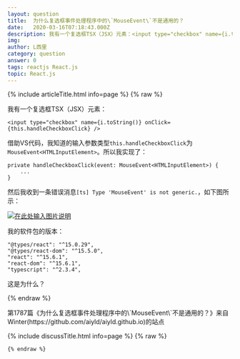 ```yaml
---
layout: question
title:  为什么复选框事件处理程序中的\`MouseEvent\`不是通用的？
date:   2020-03-16T07:18:43.000Z
description: 我有一个复选框TSX（JSX）元素：<input type="checkbox" name={i.toString()} onClick={this....
img: 
author: L西里
category: question
answer: 0
tags: reactjs React.js
topic: React.js
---
```

<div class="article-root">
  <div class="article">
    {% include articleTitle.html info=page %}
    {% raw %}
    <div class="article-content"><p><font style="vertical-align: inherit;"><font style="vertical-align: inherit;">我有一个复选框TSX（JSX）元素：</font></font></p>

<pre><code>&lt;input type="checkbox" name={i.toString()} onClick={this.handleCheckboxClick} /&gt;
</code></pre>

<p><font style="vertical-align: inherit;"><font style="vertical-align: inherit;">借助VS代码，我知道的输入参数类型</font></font><code>this.handleCheckboxClick</code><font style="vertical-align: inherit;"><font style="vertical-align: inherit;">为</font></font><code>MouseEvent&lt;HTMLInputElement&gt;</code><font style="vertical-align: inherit;"><font style="vertical-align: inherit;">。</font><font style="vertical-align: inherit;">所以我实现了：</font></font></p>

<pre><code>private handleCheckboxClick(event: MouseEvent&lt;HTMLInputElement&gt;) {<font></font>
    ...<font></font>
}<font></font>
</code></pre>

<p><font style="vertical-align: inherit;"><font style="vertical-align: inherit;">然后我收到一条错误消息</font></font><code>[ts] Type 'MouseEvent' is not generic.</code><font style="vertical-align: inherit;"><font style="vertical-align: inherit;">，如下图所示：</font></font></p>

<p><a href="https://www.samyoc.com//uploads/users/6321/images/thumbnails/1584342995825.jpg" data-src="https://www.samyoc.com//uploads/users/6321/images/1584342995825.jpg" rel="noreferrer"><img src="https://i.stack.imgur.com/2xdvK.jpg" alt="在此处输入图片说明"></a></p>

<p><font style="vertical-align: inherit;"><font style="vertical-align: inherit;">我的软件包的版本：</font></font></p>

<pre><code>"@types/react": "^15.0.29",<font></font>
"@types/react-dom": "^15.5.0",<font></font>
"react": "^15.6.1",<font></font>
"react-dom": "^15.6.1",<font></font>
"typescript": "^2.3.4",<font></font>
</code></pre>

<p><font style="vertical-align: inherit;"><font style="vertical-align: inherit;">这是为什么？</font></font></p></div>
    {% endraw %}
  </div>
  <p class="winter_mark">第1787篇《为什么复选框事件处理程序中的\`MouseEvent\`不是通用的？》来自Winter(https://github.com/aiyld/aiyld.github.io)的站点</p>
  <div class="discuss-wrapper">
    {% include discussTitle.html info=page %}
    {% raw %}
    
    {% endraw %}
  </div>
<div>
